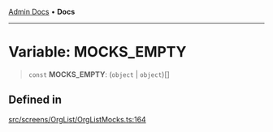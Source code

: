 [Admin Docs](/) • **Docs**

***

# Variable: MOCKS\_EMPTY

> `const` **MOCKS\_EMPTY**: (`object` \| `object`)[]

## Defined in

[src/screens/OrgList/OrgListMocks.ts:164](https://github.com/PalisadoesFoundation/talawa-admin/blob/main/src/screens/OrgList/OrgListMocks.ts#L164)
